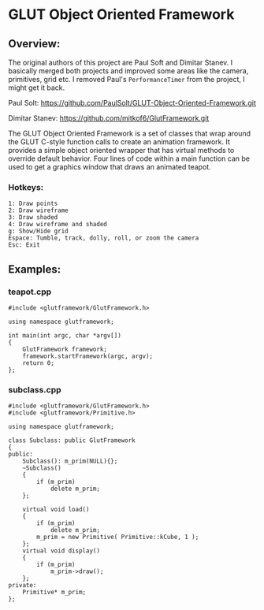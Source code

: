 # GLUT Object Oriented Framework #

## Overview: ##

The original authors of this project are Paul Soft and Dimitar Stanev.
I basically merged both projects and improved some areas like the camera, primitives, grid etc. 
I removed Paul's `PerformanceTimer` from the project, I might get it back.

Paul Solt:
https://github.com/PaulSolt/GLUT-Object-Oriented-Framework.git

Dimitar Stanev:
https://github.com/mitkof6/GlutFramework.git

The GLUT Object Oriented Framework is a set of classes that wrap around the GLUT C-style function calls to create an animation framework. It provides a simple object oriented wrapper that has virtual methods to override default behavior. Four lines of code within a main function can be used to get a graphics window that draws an animated teapot. 

### Hotkeys: ###

	1: Draw points
	2: Draw wireframe
	3: Draw shaded
	4: Draw wireframe and shaded
	g: Show/Hide grid
	Espace: Tumble, track, dolly, roll, or zoom the camera
	Esc: Exit

## Examples: ##

### teapot.cpp ###
~~~{.cpp}
#include <glutframework/GlutFramework.h>

using namespace glutframework;

int main(int argc, char *argv[]) 
{
	GlutFramework framework;
	framework.startFramework(argc, argv);
	return 0;
};
~~~

### subclass.cpp ###
~~~{.cpp}
#include <glutframework/GlutFramework.h>
#include <glutframework/Primitive.h>

using namespace glutframework;

class Subclass: public GlutFramework
{
public:
	Subclass(): m_prim(NULL){};
	~Subclass()
	{
		if (m_prim) 
			delete m_prim; 
	};
	
	virtual void load()
	{
		if (m_prim)
			delete m_prim;
		m_prim = new Primitive( Primitive::kCube, 1 );
	};
	virtual void display()
	{
		if (m_prim)	
			m_prim->draw();
	};
private:
	Primitive* m_prim;
};
~~~

